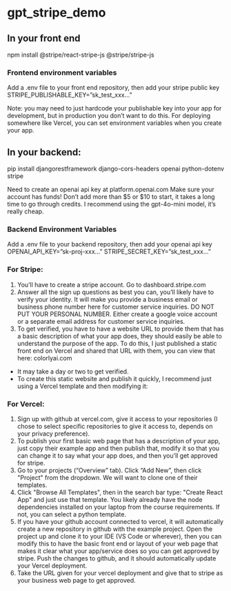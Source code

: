 # gpt_stripe_demo

## In your front end

npm install @stripe/react-stripe-js @stripe/stripe-js


### Frontend environment variables

Add a .env file to your front end repository, then add your stripe public key
STRIPE_PUBLISHABLE_KEY=”sk_test_xxx…”

Note: you may need to just hardcode your publishable key into your app for development, but in production you don’t want to do this. For deploying somewhere like Vercel, you can set environment variables when you create your app. 

## In your backend:
pip install djangorestframework django-cors-headers openai python-dotenv stripe



Need to create an openai api key at platform.openai.com
Make sure your account has funds! Don’t add more than $5 or $10 to start, it takes a long time to go through credits. 
I recommend using the gpt-4o-mini model, it’s really cheap. 

### Backend Environment Variables

Add a .env file to your backend repository, then add your openai api key
OPENAI_API_KEY=”sk-proj-xxx…”
STRIPE_SECRET_KEY=”sk_test_xxx…”




### For Stripe:
1. You’ll have to create a stripe account. Go to dashboard.stripe.com
2. Answer all the sign up questions as best you can, you’ll likely have to verify your identity. It will make you provide a business email or
business phone number here for customer service inquiries. DO NOT PUT YOUR PERSONAL NUMBER. Either create a google voice account or a separate email address for customer service inquiries.
3. To get verified, you have to have a website URL to provide them that has a basic description of what your app does, they should easily be able to understand the purpose of the app. To do this, I just published a static front end on Vercel and shared that URL with them, you can view that here: colorlyai.com
- It may take a day or two to get verified. 
- To create this static website and publish it quickly, I recommend just using  a Vercel template and then modifying it:

### For Vercel:
1. Sign up with github at vercel.com, give it access to your repositories (I chose to select specific repositories to give it access to, depends on your privacy preference).
2. To publish your first basic web page that has a description of your app, just copy their example app and then publish that, modify it so that you can change it to say what your app does, and then you’ll get approved for stripe.
3. Go to your projects (“Overview” tab). Click “Add New”, then click "Project" from the dropdown. We will want to clone one of their templates. 
4. Click "Browse All Templates", then in the search bar type: "Create React App" and just use that template. You likely already have the node dependencies installed on your laptop from the course requirements. If not, you can select a python template. 
5. If you have your github account connected to vercel, it will automatically create a new repository in github with the example project. Open the project up and clone it to your IDE (VS Code or wherever), then you can modify this to have the basic front end or layout of your web page that makes it clear what your app/service does so you can get approved by stripe. Push the changes to github, and it should automatically update your Vercel deployment. 
6. Take the URL given for your vercel deployment and give that to stripe as your business web page to get approved. 
